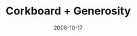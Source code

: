---
layout: media
category: media
title: "Corkboard + Generosity"
date: 2008-10-17
description: "See how a Consumed group used the Corkboard to connect with people in need."
tag: 
 - corkboard
 - generosity
 - consumed
video: "http://s3.amazonaws.com/crossroads-media/other-media/video/corkboard-vid.mp4"
video-poster: "http://s3.amazonaws.com/crossroads-media/images/corkboardvid-still.jpg"
---